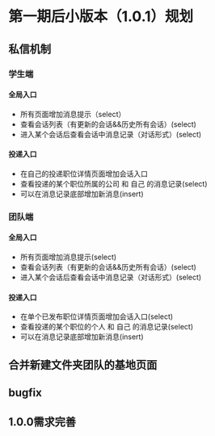 # 第一期后小版本（1.0.1）规划
## 私信机制
### 学生端
#### 全局入口
- 所有页面增加消息提示（select）
- 查看会话列表（有更新的会话&&历史所有会话）(select)
- 进入某个会话后查看会话中消息记录（对话形式）(select)
#### 投递入口
- 在自己的投递职位详情页面增加会话入口
- 查看投递的某个职位所属的公司 和 自己 的消息记录(select)
- 可以在消息记录底部增加新消息(insert)

### 团队端
#### 全局入口
- 所有页面增加消息提示(select)
- 查看会话列表（有更新的会话&&历史所有会话）(select)
- 进入某个会话后查看会话中消息记录（对话形式）(select)

#### 投递入口
- 在单个已发布职位详情页面增加会话入口(select)
- 查看投递的某个职位的个人 和 自己 的消息记录(select)
- 可以在消息记录底部增加新消息(insert)

## 合并新建文件夹团队的基地页面

## bugfix

## 1.0.0需求完善